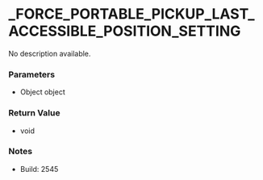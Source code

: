 # _FORCE_PORTABLE_PICKUP_LAST_ACCESSIBLE_POSITION_SETTING

No description available.

### Parameters
* Object object

### Return Value
* void

### Notes
* Build: 2545

